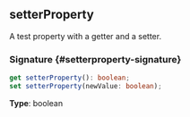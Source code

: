 ## setterProperty

A test property with a getter and a setter.

### Signature {#setterproperty-signature}

```typescript
get setterProperty(): boolean;
set setterProperty(newValue: boolean);
```

**Type**: boolean
